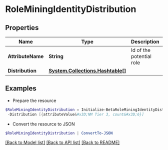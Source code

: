 # RoleMiningIdentityDistribution
## Properties

Name | Type | Description | Notes
------------ | ------------- | ------------- | -------------
**AttributeName** | **String** | Id of the potential role | [optional] 
**Distribution** | [**System.Collections.Hashtable[]**](Map.md) |  | [optional] 

## Examples

- Prepare the resource
```powershell
$RoleMiningIdentityDistribution = Initialize-BetaRoleMiningIdentityDistribution  -AttributeName department `
 -Distribution [{attributeValue&#x3D;NM Tier 3, count&#x3D;6}]
```

- Convert the resource to JSON
```powershell
$RoleMiningIdentityDistribution | ConvertTo-JSON
```

[[Back to Model list]](../README.md#documentation-for-models) [[Back to API list]](../README.md#documentation-for-api-endpoints) [[Back to README]](../README.md)

